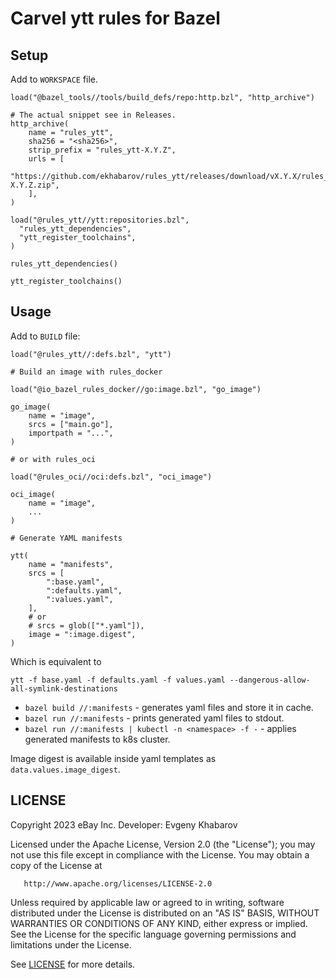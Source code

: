 # Carvel ytt rules for Bazel

## Setup

Add to `WORKSPACE` file.
```starlark
load("@bazel_tools//tools/build_defs/repo:http.bzl", "http_archive")

# The actual snippet see in Releases.
http_archive(
    name = "rules_ytt",
    sha256 = "<sha256>",
    strip_prefix = "rules_ytt-X.Y.Z",
    urls = [
        "https://github.com/ekhabarov/rules_ytt/releases/download/vX.Y.X/rules_ytt-X.Y.Z.zip",
    ],
)

load("@rules_ytt//ytt:repositories.bzl",
  "rules_ytt_dependencies",
  "ytt_register_toolchains",
)

rules_ytt_dependencies()

ytt_register_toolchains()
```

## Usage

Add to `BUILD` file:

```starlark
load("@rules_ytt//:defs.bzl", "ytt")

# Build an image with rules_docker

load("@io_bazel_rules_docker//go:image.bzl", "go_image")

go_image(
    name = "image",
    srcs = ["main.go"],
    importpath = "...",
)

# or with rules_oci

load("@rules_oci//oci:defs.bzl", "oci_image")

oci_image(
    name = "image",
    ...
)

# Generate YAML manifests

ytt(
    name = "manifests",
    srcs = [
        ":base.yaml",
        ":defaults.yaml",
        ":values.yaml",
    ],
    # or
    # srcs = glob(["*.yaml"]),
    image = ":image.digest",
)
```

Which is equivalent to

```shell
ytt -f base.yaml -f defaults.yaml -f values.yaml --dangerous-allow-all-symlink-destinations
```

* `bazel build //:manifests` - generates yaml files and store it in cache.
* `bazel run //:manifests` - prints generated yaml files to stdout.
* `bazel run //:manifests | kubectl -n <namespace> -f -` - applies generated manifests to k8s cluster.

Image digest is available inside yaml templates as `data.values.image_digest`.

## LICENSE

   Copyright 2023 eBay Inc. Developer: Evgeny Khabarov

   Licensed under the Apache License, Version 2.0 (the "License");
   you may not use this file except in compliance with the License.
   You may obtain a copy of the License at

       http://www.apache.org/licenses/LICENSE-2.0

   Unless required by applicable law or agreed to in writing, software
   distributed under the License is distributed on an "AS IS" BASIS,
   WITHOUT WARRANTIES OR CONDITIONS OF ANY KIND, either express or implied.
   See the License for the specific language governing permissions and
   limitations under the License.

   See [LICENSE](./LICENSE) for more details.
